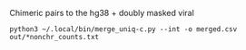



Chimeric pairs to the hg38 + doubly masked viral




```
python3 ~/.local/bin/merge_uniq-c.py --int -o merged.csv out/*nonchr_counts.txt
```

